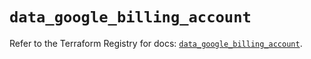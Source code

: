 # `data_google_billing_account`

Refer to the Terraform Registry for docs: [`data_google_billing_account`](https://registry.terraform.io/providers/hashicorp/google/5.39.1/docs/data-sources/billing_account).
